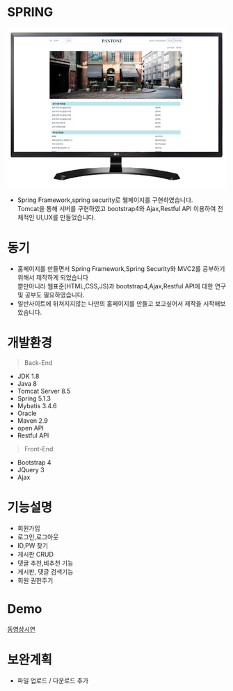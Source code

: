 # SPRING
![Alt text](/img/web.png)
- Spring Framework,spring security로 웹페이지를 구현하였습니다. <br> Tomcat을 통해 서버를 구현하였고 bootstrap4와 Ajax,Restful API 이용하여 전체적인 UI,UX를 만들었습니다.<br> 

# 동기
- 홈페이지를 만들면서 Spring Framework,Spring Security와 MVC2를 공부하기위해서 제작하게 되었습니다<br>뿐만아니라 웹표준(HTML,CSS,JS)과 bootstrap4,Ajax,Restful API에 대한 연구 및 공부도 필요하였습니다. <br> 
- 일반사이트에 뒤쳐지지않는 나만의 홈페이지를 만들고 보고싶어서 제작을 시작해보았습니다.

# 개발환경
> Back-End
- JDK 1.8
- Java 8
- Tomcat Server 8.5
- Spring 5.1.3  
- Mybatis 3.4.6
- Oracle
- Maven 2.9
- open API
- Restful API

> Front-End
- Bootstrap 4
- JQuery 3
- Ajax


# 기능설명
- 회원가입<br>
- 로그인,로그아웃<br>
- ID,PW 찾기<br>
- 게시판 CRUD<br>
- 댓글 추천,비추천 기능<br>
- 게시판, 댓글 검색기능<br> 
- 회원 권한주기 <br>

# Demo
[동영상시연](https://youtu.be/7MHDjh20HNs)

# 보완계획
- 파일 업로드 / 다운로드 추가
